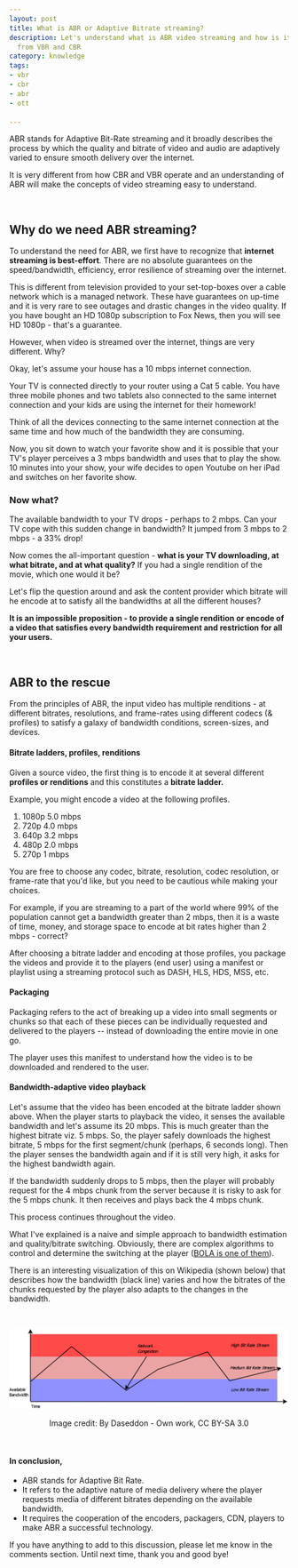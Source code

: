 ```yaml
---
layout: post
title: What is ABR or Adaptive Bitrate streaming?
description: Let's understand what is ABR video streaming and how is it different
  from VBR and CBR
category: knowledge
tags:
- vbr
- cbr
- abr
- ott

---
```

ABR stands for Adaptive Bit-Rate streaming and it broadly describes the process by which the quality and bitrate of video and audio are adaptively varied to ensure smooth delivery over the internet.

It is very different from how CBR and VBR operate and an understanding of ABR will make the concepts of video streaming easy to understand.

<br>

## **Why do we need ABR streaming?**

To understand the need for ABR, we first have to recognize that **internet streaming is best-effort**. There are no absolute guarantees on the speed/bandwidth, efficiency, error resilience of streaming over the internet.

This is different from television provided to your set-top-boxes over a cable network which is a managed network. These have guarantees on up-time and it is very rare to see outages and drastic changes in the video quality. If you have bought an HD 1080p subscription to Fox News, then you will see HD 1080p - that's a guarantee.

However, when video is streamed over the internet, things are very different. Why?

Okay, let's assume your house has a 10 mbps internet connection.

Your TV is connected directly to your router using a Cat 5 cable. You have three mobile phones and two tablets also connected to the same internet connection and your kids are using the internet for their homework!

Think of all the devices connecting to the same internet connection at the same time and how much of the bandwidth they are consuming.

Now, you sit down to watch your favorite show and it is possible that your TV's player perceives a 3 mbps bandwidth and uses that to play the show. 10 minutes into your show, your wife decides to open Youtube on her iPad and switches on her favorite show.

### **Now what?**

The available bandwidth to your TV drops - perhaps to 2 mbps. Can your TV cope with this sudden change in bandwidth? It jumped from 3 mbps to 2 mbps - a 33% drop!

Now comes the all-important question - **what is your TV downloading, at what bitrate, and at what quality?** If you had a single rendition of the movie, which one would it be?

Let's flip the question around and ask the content provider which bitrate will he encode at to satisfy all the bandwidths at all the different houses?

**It is an impossible proposition - to provide a single rendition or encode of a video that satisfies every bandwidth requirement and restriction for all your users.**

<br>

## **ABR to the rescue**

From the principles of ABR, the input video has multiple renditions - at different bitrates, resolutions, and frame-rates using different codecs (& profiles) to satisfy a galaxy of bandwidth conditions, screen-sizes, and devices.

#### Bitrate ladders, profiles, renditions

Given a source video, the first thing is to encode it at several different **profiles or renditions** and this constitutes a **bitrate ladder.**

Example, you might encode a video at the following profiles.

1. 1080p 5.0 mbps
2. 720p 4.0 mbps
3. 640p 3.2 mbps
4. 480p 2.0 mbps
5. 270p 1 mbps

You are free to choose any codec, bitrate, resolution, codec resolution, or frame-rate that you'd like, but you need to be cautious while making your choices.

For example, if you are streaming to a part of the world where 99% of the population cannot get a bandwidth greater than 2 mbps, then it is a waste of time, money, and storage space to encode at bit rates higher than 2 mbps - correct?

After choosing a bitrate ladder and encoding at those profiles, you package the videos and provide it to the players (end user) using a manifest or playlist using a streaming protocol such as DASH, HLS, HDS, MSS, etc.

#### Packaging

Packaging refers to the act of breaking up a video into small segments or chunks so that each of these pieces can be individually requested and delivered to the players -- instead of downloading the entire movie in one go.

The player uses this manifest to understand how the video is to be downloaded and rendered to the user.

#### Bandwidth-adaptive video playback

Let's assume that the video has been encoded at the bitrate ladder shown above. When the player starts to playback the video, it senses the available bandwidth and let's assume its 20 mbps. This is much greater than the highest bitrate viz. 5 mbps. So, the player safely downloads the highest bitrate, 5 mbps for the first segment/chunk (perhaps, 6 seconds long). Then the player senses the bandwidth again and if it is still very high, it asks for the highest bandwidth again.

If the bandwidth suddenly drops to 5 mbps, then the player will probably request for the 4 mbps chunk from the server because it is risky to ask for the 5 mbps chunk. It then receives and plays back the 4 mbps chunk.

This process continues throughout the video.

What I've explained is a naive and simple approach to bandwidth estimation and quality/bitrate switching. Obviously, there are complex algorithms to control and determine the switching at the player ([BOLA is one of them](https://arxiv.org/pdf/1601.06748.pdf)).

There is an interesting visualization of this on Wikipedia (shown below) that describes how the bandwidth (black line) varies and how the bitrates of the chunks requested by the player also adapts to the changes in the bandwidth.

<br>

![](/uploads/Adaptive_streaming_overview_bit_rates_2011_07_28.png)<center> Image credit: By Daseddon - Own work, CC BY-SA 3.0 </center>

<br>

#### In conclusion,

* ABR stands for Adaptive Bit Rate.
* It refers to the adaptive nature of media delivery where the player requests media of different bitrates depending on the available bandwidth.
* It requires the cooperation of the encoders, packagers, CDN, players to make ABR a successful technology.

If you have anything to add to this discussion, please let me know in the comments section. Until next time, thank you and good bye!